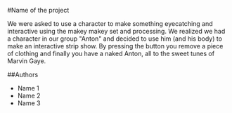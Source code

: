 #Name of the project

We were asked to use a character to make something eyecatching and interactive using the makey makey set and processing. We realized we had a character in our group "Anton" and decided to use him (and his body) to make an interactive strip show. By pressing the button you remove a piece of clothing and finally you have a naked Anton, all to the sweet tunes of Marvin Gaye.

##Authors
- Name 1
- Name 2
- Name 3
